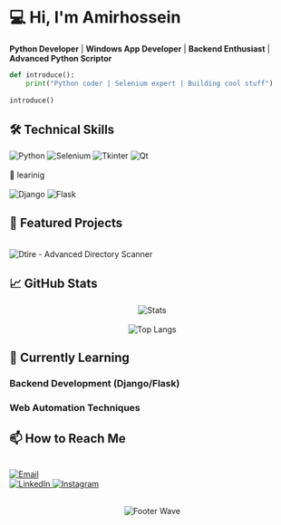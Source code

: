 # 💻 Hi, I'm Amirhossein

**Python Developer** | **Windows App Developer** | **Backend Enthusiast** | **Advanced Python Scriptor**

```python
def introduce():
    print("Python coder | Selenium expert | Building cool stuff")
    
introduce()
```
## 🛠️ Technical Skills
<p align="left"> <img src="https://img.shields.io/badge/Python-3776AB?style=for-the-badge&logo=python&logoColor=white" alt="Python"> <img src="https://img.shields.io/badge/Selenium-43B02A?style=for-the-badge&logo=selenium&logoColor=white" alt="Selenium"> <img src="https://img.shields.io/badge/Tkinter-EE4C2C?style=for-the-badge&logo=python&logoColor=white" alt="Tkinter"> <img src="https://img.shields.io/badge/Qt-41CD52?style=for-the-badge&logo=qt&logoColor=white" alt="Qt"> 
<br>
<br>
 🌱 learinig 
<br> 
<br>
<img src="https://img.shields.io/badge/Django-092E20?style=for-the-badge&logo=django&logoColor=white" alt="Django"> <img src="https://img.shields.io/badge/Flask-000000?style=for-the-badge&logo=flask&logoColor=white" alt="Flask"> </p>

## 🚀 Featured Projects
<br>
<img src="https://github-readme-stats.vercel.app/api/pin/?username=Amirhosin282&amp;repo=Dtire&amp;theme=dark&amp;show_owner=true" alt="Dtire - Advanced Directory Scanner">

## 📈 GitHub Stats
<p align="center"> <img src="https://github-readme-stats.vercel.app/api?username=Amirhosin282&show_icons=true&theme=radical" alt="Stats"> <br><br> <img src="https://github-readme-stats.vercel.app/api/top-langs/?username=Amirhosin282&layout=compact&theme=radical" alt="Top Langs"> </p>


## 🌱 Currently Learning

### Backend Development (Django/Flask)

### Web Automation Techniques

## 📫 How to Reach Me
<p align="left"> <a href="mailto:amirhosinasdpwr@gmail.com"> <br> <img src="https://img.shields.io/badge/Gmail-D14836?style=for-the-badge&logo=gmail&logoColor=white" alt="Email"> </a> <a href="https://www.linkedin.com/in/amirhosein-asadpur-867a2827b/"> <br> <img src="https://img.shields.io/badge/LinkedIn-0077B5?style=for-the-badge&logo=linkedin&logoColor=white" alt="LinkedIn"> </a> <a href="https://instagram.com/amirhosin_282"> <img src="https://img.shields.io/badge/Instagram-E4405F?style=for-the-badge&logo=instagram&logoColor=white" alt="Instagram"> <br> </a> </p>

<br>


<div align="center">
  <img src="https://capsule-render.vercel.app/api?type=waving&color=gradient&height=150&section=footer" alt="Footer Wave">
</div>
